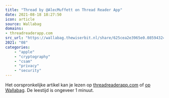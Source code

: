 ```yaml
---
title: "Thread by @AlecMuffett on Thread Reader App"
date: 2021-08-18 18:27:50
icon: article
source: Wallabag
domains:
- threadreaderapp.com
src_url: "https://wallabag.thewiserbit.nl/share/625cea2e3965e0.08594324"
2021: "08"
categories:
    - "apple"
    - "cryptography"
    - "csam"
    - "privacy"
    - "security"
---
```

Het oorspronkelijke artikel kan je lezen op [threadreaderapp.com](https://threadreaderapp.com/thread/1426275395461124108.html) of [op Wallabag](https://wallabag.thewiserbit.nl/share/625cea2e3965e0.08594324). De leestijd is ongeveer 1 minuut.
